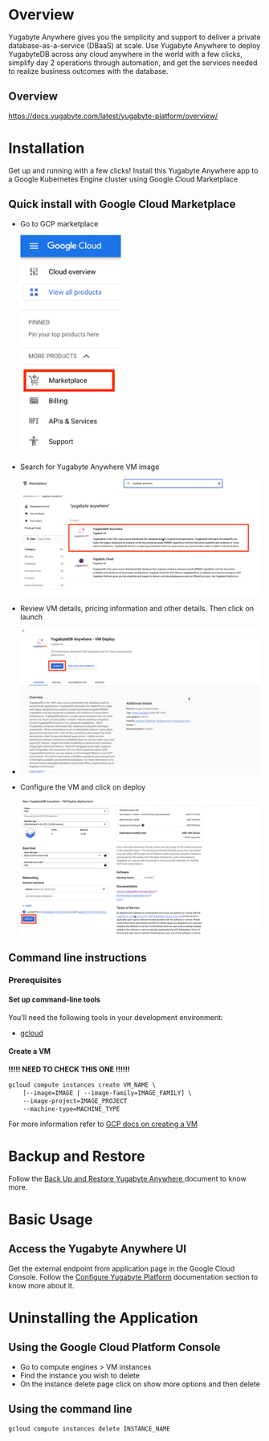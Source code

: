# Overview

Yugabyte Anywhere gives you the simplicity and support to deliver a private database-as-a-service (DBaaS) at scale. Use Yugabyte Anywhere to deploy YugabyteDB across any cloud anywhere in the world with a few clicks, simplify day 2 operations through automation, and get the services needed to realize business outcomes with the database.


## Overview

https://docs.yugabyte.com/latest/yugabyte-platform/overview/


# Installation

Get up and running with a few clicks! Install this Yugabyte Anywhere app to a Google Kubernetes Engine cluster using Google Cloud Marketplace

## Quick install with Google Cloud Marketplace

- Go to GCP marketplace
    
    <img src="assets/gcp-1.png" alt="Click on GCP Marketplace" width="200"/>

- Search for Yugabyte Anywhere VM image
    
    ![Search for Yugabyte Anywhere](assets/gcp-2.png)

- Review VM details, pricing information and other details. Then click on launch
- 
    ![Click on launch](assets/gcp-3.png)

- Configure the VM and click on deploy
    
    ![Configure your VM and click deploy](assets/gcp-4.png)

## Command line instructions

### Prerequisites

#### Set up command-line tools

You'll need the following tools in your development environment:

-   [gcloud](https://cloud.google.com/sdk/gcloud/)

#### Create a VM


**!!!!! NEED TO CHECK THIS ONE !!!!!!**

```shell
gcloud compute instances create VM_NAME \
    [--image=IMAGE | --image-family=IMAGE_FAMILY] \
    --image-project=IMAGE_PROJECT
    --machine-type=MACHINE_TYPE
```

For more information refer to [GCP docs on creating a VM](https://cloud.google.com/compute/docs/instances/create-start-instance)

# Backup and Restore

Follow the [Back Up and Restore Yugabyte Anywhere ](https://docs.yugabyte.com/preview/yugabyte-platform/administer-yugabyte-platform/back-up-restore-yp/) document to know more. 

# Basic Usage

## Access the Yugabyte Anywhere UI

Get the external endpoint from application page in the Google Cloud Console. Follow the [Configure Yugabyte Platform](https://docs.yugabyte.com/latest/yugabyte-platform/configure-yugabyte-platform/) documentation section to know more about it.

# Uninstalling the Application

## Using the Google Cloud Platform Console
- Go to compute engines > VM instances
- Find the instance you wish to delete
- On the instance delete page click on show more options and then delete

## Using the command line

```shell
gcloud compute instances delete INSTANCE_NAME
```